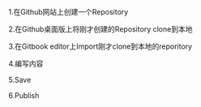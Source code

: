1.在Github网站上创建一个Repository

2.在Github桌面版上将刚才创建的Repository clone到本地

3.在Gitbook editor上Import刚才clone到本地的reporitory

4.编写内容

5.Save

6.Publish

